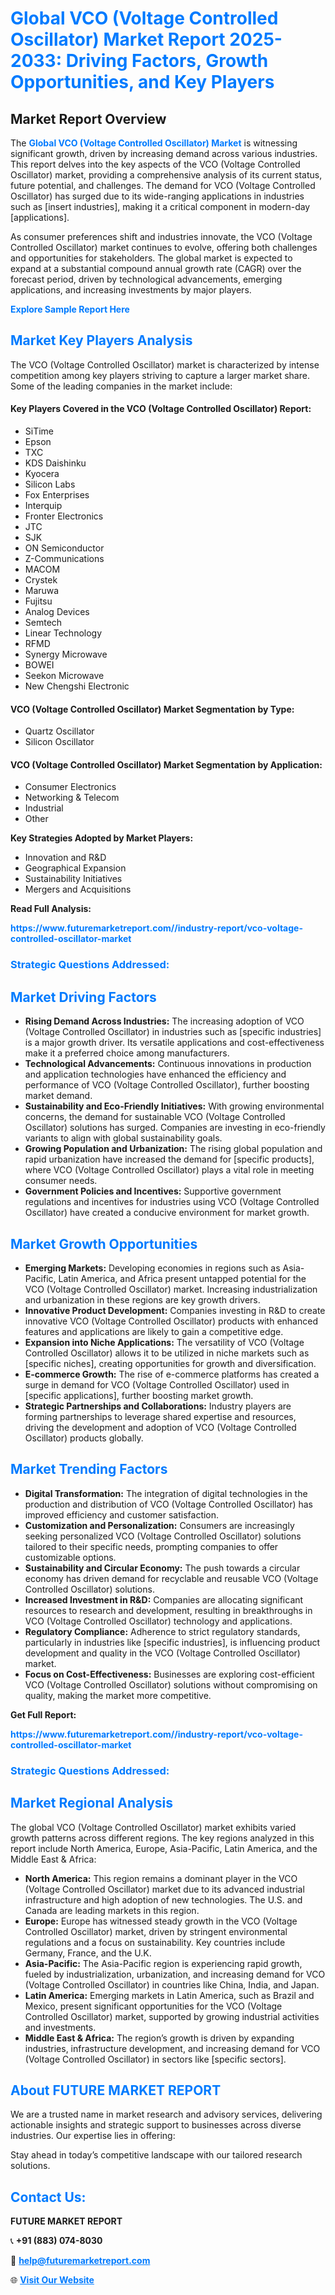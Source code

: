 <h1 style="color: #007BFF;">Global VCO (Voltage Controlled Oscillator) Market Report 2025-2033: Driving Factors, Growth Opportunities, and Key Players</h1>

<section id="overview">
<h2>Market Report Overview</h2>
<p>The <a href="https://www.futuremarketreport.com//industry-report/vco-voltage-controlled-oscillator-market" style="color: #007BFF; text-decoration: none;"><strong>Global VCO (Voltage Controlled Oscillator) Market</strong></a> is witnessing significant growth, driven by increasing demand across various industries. This report delves into the key aspects of the VCO (Voltage Controlled Oscillator) market, providing a comprehensive analysis of its current status, future potential, and challenges. The demand for VCO (Voltage Controlled Oscillator) has surged due to its wide-ranging applications in industries such as [insert industries], making it a critical component in modern-day [applications].</p>
<p>As consumer preferences shift and industries innovate, the VCO (Voltage Controlled Oscillator) market continues to evolve, offering both challenges and opportunities for stakeholders. The global market is expected to expand at a substantial compound annual growth rate (CAGR) over the forecast period, driven by technological advancements, emerging applications, and increasing investments by major players.</p>
</section>

<section id="overview">
<p><a href="https://www.futuremarketreport.com//request-sample/reportId=89434" style="color: #007BFF; text-decoration: none;"><strong>Explore Sample Report Here</strong></a></p>
</section>

<section id="key-players">
<h2 style="color: #007BFF;">Market Key Players Analysis</h2>
<p>The VCO (Voltage Controlled Oscillator) market is characterized by intense competition among key players striving to capture a larger market share. Some of the leading companies in the market include:</p>
<h4>Key Players Covered in the VCO (Voltage Controlled Oscillator) Report:</h4>
<ul><li>SiTime</li><li>Epson</li><li>TXC</li><li>KDS Daishinku</li><li>Kyocera</li><li>Silicon Labs</li><li>Fox Enterprises</li><li>Interquip</li><li>Fronter Electronics</li><li>JTC</li><li>SJK</li><li>ON Semiconductor</li><li>Z-Communications</li><li>MACOM</li><li>Crystek</li><li>Maruwa</li><li>Fujitsu</li><li>Analog Devices</li><li>Semtech</li><li>Linear Technology</li><li>RFMD</li><li>Synergy Microwave</li><li>BOWEI</li><li>Seekon Microwave</li><li>New Chengshi Electronic</li></ul>
<h4>VCO (Voltage Controlled Oscillator) Market Segmentation by Type:</h4>
<ul><li>Quartz Oscillator</li><li>Silicon Oscillator</li></ul>

<h4>VCO (Voltage Controlled Oscillator) Market Segmentation by Application:</h4>
<ul><li>Consumer Electronics</li><li>Networking &amp; Telecom</li><li>Industrial</li><li>Other</li></ul>
<p><strong>Key Strategies Adopted by Market Players:</strong></p>
<ul>
<li>Innovation and R&D</li>
<li>Geographical Expansion</li>
<li>Sustainability Initiatives</li>
<li>Mergers and Acquisitions</li>
</ul>
</section>

<section>
<p><strong>Read Full Analysis: </strong></p><a href="https://www.futuremarketreport.com//industry-report/vco-voltage-controlled-oscillator-market" style="color: #007BFF; text-decoration: none;"><strong>https://www.futuremarketreport.com//industry-report/vco-voltage-controlled-oscillator-market</strong></a>
<h3 style="color: #007BFF;">Strategic Questions Addressed:</h3>
</section>

<section id="driving-factors">
<h2 style="color: #007BFF;">Market Driving Factors</h2>
<ul>
<li><strong>Rising Demand Across Industries:</strong> The increasing adoption of VCO (Voltage Controlled Oscillator) in industries such as [specific industries] is a major growth driver. Its versatile applications and cost-effectiveness make it a preferred choice among manufacturers.</li>
<li><strong>Technological Advancements:</strong> Continuous innovations in production and application technologies have enhanced the efficiency and performance of VCO (Voltage Controlled Oscillator), further boosting market demand.</li>
<li><strong>Sustainability and Eco-Friendly Initiatives:</strong> With growing environmental concerns, the demand for sustainable VCO (Voltage Controlled Oscillator) solutions has surged. Companies are investing in eco-friendly variants to align with global sustainability goals.</li>
<li><strong>Growing Population and Urbanization:</strong> The rising global population and rapid urbanization have increased the demand for [specific products], where VCO (Voltage Controlled Oscillator) plays a vital role in meeting consumer needs.</li>
<li><strong>Government Policies and Incentives:</strong> Supportive government regulations and incentives for industries using VCO (Voltage Controlled Oscillator) have created a conducive environment for market growth.</li>
</ul>
</section>

<section id="growth-opportunities">
<h2 style="color: #007BFF;">Market Growth Opportunities</h2>
<ul>
<li><strong>Emerging Markets:</strong> Developing economies in regions such as Asia-Pacific, Latin America, and Africa present untapped potential for the VCO (Voltage Controlled Oscillator) market. Increasing industrialization and urbanization in these regions are key growth drivers.</li>
<li><strong>Innovative Product Development:</strong> Companies investing in R&D to create innovative VCO (Voltage Controlled Oscillator) products with enhanced features and applications are likely to gain a competitive edge.</li>
<li><strong>Expansion into Niche Applications:</strong> The versatility of VCO (Voltage Controlled Oscillator) allows it to be utilized in niche markets such as [specific niches], creating opportunities for growth and diversification.</li>
<li><strong>E-commerce Growth:</strong> The rise of e-commerce platforms has created a surge in demand for VCO (Voltage Controlled Oscillator) used in [specific applications], further boosting market growth.</li>
<li><strong>Strategic Partnerships and Collaborations:</strong> Industry players are forming partnerships to leverage shared expertise and resources, driving the development and adoption of VCO (Voltage Controlled Oscillator) products globally.</li>
</ul>
</section>

<section id="trending-factors">
<h2 style="color: #007BFF;">Market Trending Factors</h2>
<ul>
<li><strong>Digital Transformation:</strong> The integration of digital technologies in the production and distribution of VCO (Voltage Controlled Oscillator) has improved efficiency and customer satisfaction.</li>
<li><strong>Customization and Personalization:</strong> Consumers are increasingly seeking personalized VCO (Voltage Controlled Oscillator) solutions tailored to their specific needs, prompting companies to offer customizable options.</li>
<li><strong>Sustainability and Circular Economy:</strong> The push towards a circular economy has driven demand for recyclable and reusable VCO (Voltage Controlled Oscillator) solutions.</li>
<li><strong>Increased Investment in R&D:</strong> Companies are allocating significant resources to research and development, resulting in breakthroughs in VCO (Voltage Controlled Oscillator) technology and applications.</li>
<li><strong>Regulatory Compliance:</strong> Adherence to strict regulatory standards, particularly in industries like [specific industries], is influencing product development and quality in the VCO (Voltage Controlled Oscillator) market.</li>
<li><strong>Focus on Cost-Effectiveness:</strong> Businesses are exploring cost-efficient VCO (Voltage Controlled Oscillator) solutions without compromising on quality, making the market more competitive.</li>
</ul>
</section>

<section>
<p><strong>Get Full Report: </strong></p><a href="https://www.futuremarketreport.com//industry-report/vco-voltage-controlled-oscillator-market" style="color: #007BFF; text-decoration: none;"><strong>https://www.futuremarketreport.com//industry-report/vco-voltage-controlled-oscillator-market</strong></a>
<h3 style="color: #007BFF;">Strategic Questions Addressed:</h3>
</section>


<section id="regional-analysis">
<h2 style="color: #007BFF;">Market Regional Analysis</h2>
<p>The global VCO (Voltage Controlled Oscillator) market exhibits varied growth patterns across different regions. The key regions analyzed in this report include North America, Europe, Asia-Pacific, Latin America, and the Middle East & Africa:</p>
<ul>
<li><strong>North America:</strong> This region remains a dominant player in the VCO (Voltage Controlled Oscillator) market due to its advanced industrial infrastructure and high adoption of new technologies. The U.S. and Canada are leading markets in this region.</li>
<li><strong>Europe:</strong> Europe has witnessed steady growth in the VCO (Voltage Controlled Oscillator) market, driven by stringent environmental regulations and a focus on sustainability. Key countries include Germany, France, and the U.K.</li>
<li><strong>Asia-Pacific:</strong> The Asia-Pacific region is experiencing rapid growth, fueled by industrialization, urbanization, and increasing demand for VCO (Voltage Controlled Oscillator) in countries like China, India, and Japan.</li>
<li><strong>Latin America:</strong> Emerging markets in Latin America, such as Brazil and Mexico, present significant opportunities for the VCO (Voltage Controlled Oscillator) market, supported by growing industrial activities and investments.</li>
<li><strong>Middle East & Africa:</strong> The region’s growth is driven by expanding industries, infrastructure development, and increasing demand for VCO (Voltage Controlled Oscillator) in sectors like [specific sectors].</li>
</ul>
</section>

<footer>
<h2 style="color: #007BFF;">About FUTURE MARKET REPORT</h2>
<p>We are a trusted name in market research and advisory services, delivering actionable insights and strategic support to businesses across diverse industries. Our expertise lies in offering:</p>

<p>Stay ahead in today’s competitive landscape with our tailored research solutions.</p>

<h2 style="color: #007BFF;">Contact Us:</h2>
<p><strong>FUTURE MARKET REPORT</strong></p>
<p>📞 <strong>+91 (883) 074-8030</strong></p>
<p>📧 <strong><a href="mailto:help@futuremarketreport.com" style="color: #007BFF;">help@futuremarketreport.com</a></strong></p>
<p>🌐 <strong><a href="https://www.futuremarketreport.com/" style="color: #007BFF;">Visit Our Website</a></strong></p>
</footer>